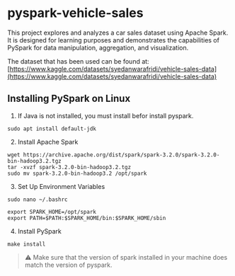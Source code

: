 # pyspark-vehicle-sales

This project explores and analyzes a car sales dataset using Apache Spark. It is designed for learning purposes and demonstrates the capabilities of PySpark for data manipulation, aggregation, and visualization.

The dataset that has been used can be found at: [https://www.kaggle.com/datasets/syedanwarafridi/vehicle-sales-data](https://www.kaggle.com/datasets/syedanwarafridi/vehicle-sales-data)

## Installing PySpark on Linux

1. If Java is not installed, you must install befor install pyspark.
```
sudo apt install default-jdk
```

2. Install Apache Spark
```
wget https://archive.apache.org/dist/spark/spark-3.2.0/spark-3.2.0-bin-hadoop3.2.tgz
tar -xvzf spark-3.2.0-bin-hadoop3.2.tgz
sudo mv spark-3.2.0-bin-hadoop3.2 /opt/spark
```

3. Set Up Environment Variables
```
sudo nano ~/.bashrc
```
```
export SPARK_HOME=/opt/spark
export PATH=$PATH:$SPARK_HOME/bin:$SPARK_HOME/sbin
```

4. Install PySpark
```
make install
```

> :warning: Make sure that the version of spark installed in your machine does match the version of pyspark.

